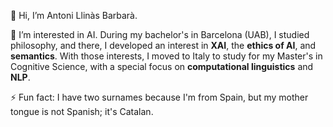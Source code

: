 👋 Hi, I’m Antoni Llinàs Barbarà. 

👀 I’m interested in AI. During my bachelor's in Barcelona (UAB), I studied philosophy, and there, I developed an interest in **XAI**, the **ethics of AI**, and **semantics**.
With those interests, I moved to Italy to study for my Master's in Cognitive Science, with a special focus on **computational linguistics** and **NLP**.

⚡ Fun fact: I have two surnames because I'm from Spain, but my mother tongue is not Spanish; it's Catalan. 

<!---
Tonet21/Tonet21 is a ✨ special ✨ repository because its `README.md` (this file) appears on your GitHub profile.
You can click the Preview link to take a look at your changes.
--->

